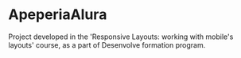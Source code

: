 # ApeperiaAlura
Project developed in the 'Responsive Layouts: working with mobile's layouts' course, as a part of Desenvolve formation program. 
